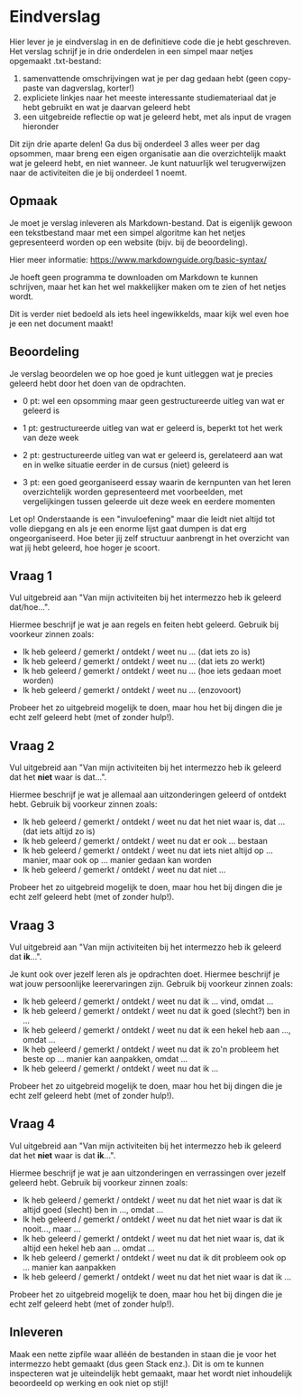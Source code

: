 # Eindverslag

Hier lever je je eindverslag in en de definitieve code die je hebt geschreven. Het verslag schrijf je in drie onderdelen in een simpel maar netjes opgemaakt .txt-bestand:

1. samenvattende omschrijvingen wat je per dag gedaan hebt (geen copy-paste van dagverslag, korter!)
2. expliciete linkjes naar het meeste interessante studiemateriaal dat je hebt gebruikt en wat je daarvan geleerd hebt
3. een uitgebreide reflectie op wat je geleerd hebt, met als input de vragen hieronder

Dit zijn drie aparte delen! Ga dus bij onderdeel 3 alles weer per dag opsommen, maar breng een eigen organisatie aan die overzichtelijk maakt wat je geleerd hebt, en niet wanneer. Je kunt natuurlijk wel terugverwijzen naar de activiteiten die je bij onderdeel 1 noemt.

## Opmaak

Je moet je verslag inleveren als Markdown-bestand. Dat is eigenlijk gewoon een tekstbestand maar met een simpel algoritme kan het netjes gepresenteerd worden op een website (bijv. bij de beoordeling).

Hier meer informatie: <https://www.markdownguide.org/basic-syntax/>

Je hoeft geen programma te downloaden om Markdown te kunnen schrijven, maar het kan het wel makkelijker maken om te zien of het netjes wordt.

Dit is verder niet bedoeld als iets heel ingewikkelds, maar kijk wel even hoe je een net document maakt!

## Beoordeling

Je verslag beoordelen we op hoe goed je kunt uitleggen wat je precies geleerd hebt door het doen van de opdrachten.

- 0 pt: wel een opsomming maar geen gestructureerde uitleg van wat er geleerd is

- 1 pt: gestructureerde uitleg van wat er geleerd is, beperkt tot het werk van deze week

- 2 pt: gestructureerde uitleg van wat er geleerd is, gerelateerd aan wat en in welke situatie eerder in de cursus (niet) geleerd is

- 3 pt: een goed georganiseerd essay waarin de kernpunten van het leren overzichtelijk worden gepresenteerd met voorbeelden, met vergelijkingen tussen geleerde uit deze week en eerdere momenten

Let op! Onderstaande is een "invuloefening" maar die leidt niet altijd tot volle diepgang en als je een enorme lijst gaat dumpen is dat erg ongeorganiseerd. Hoe beter jij zelf structuur aanbrengt in het overzicht van wat jij hebt geleerd, hoe hoger je scoort.

## Vraag 1

Vul uitgebreid aan "Van mijn activiteiten bij het intermezzo heb ik geleerd dat/hoe...".

Hiermee beschrijf je wat je aan regels en feiten hebt geleerd. Gebruik bij voorkeur zinnen zoals:

- Ik heb geleerd / gemerkt / ontdekt / weet nu ... (dat iets zo is)
- Ik heb geleerd / gemerkt / ontdekt / weet nu ... (dat iets zo werkt)
- Ik heb geleerd / gemerkt / ontdekt / weet nu ... (hoe iets gedaan moet worden)
- Ik heb geleerd / gemerkt / ontdekt / weet nu ... (enzovoort)

Probeer het zo uitgebreid mogelijk te doen, maar hou het bij dingen die je echt zelf geleerd hebt (met of zonder hulp!).

## Vraag 2

Vul uitgebreid aan "Van mijn activiteiten bij het intermezzo heb ik geleerd dat het **niet** waar is dat...".

Hiermee beschrijf je wat je allemaal aan uitzonderingen geleerd of ontdekt hebt. Gebruik bij voorkeur zinnen zoals:

- Ik heb geleerd / gemerkt / ontdekt / weet nu dat het niet waar is, dat ... (dat iets altijd zo is)
- Ik heb geleerd / gemerkt / ontdekt / weet nu dat er ook ... bestaan
- Ik heb geleerd / gemerkt / ontdekt / weet nu dat iets niet altijd op ... manier, maar ook op ... manier gedaan kan worden
- Ik heb geleerd / gemerkt / ontdekt / weet nu dat niet ... 

Probeer het zo uitgebreid mogelijk te doen, maar hou het bij dingen die je echt zelf geleerd hebt (met of zonder hulp!).

## Vraag 3

Vul uitgebreid aan "Van mijn activiteiten bij het intermezzo heb ik geleerd dat **ik**...".

Je kunt ook over jezelf leren als je opdrachten doet. Hiermee beschrijf je wat jouw persoonlijke leerervaringen zijn. Gebruik bij voorkeur zinnen zoals:

- Ik heb geleerd / gemerkt / ontdekt / weet nu dat ik ... vind, omdat ...
- Ik heb geleerd / gemerkt / ontdekt / weet nu dat ik goed (slecht?) ben in ...
- Ik heb geleerd / gemerkt / ontdekt / weet nu dat ik een hekel heb aan ..., omdat ...
- Ik heb geleerd / gemerkt / ontdekt / weet nu dat ik zo'n probleem het beste op ... manier kan aanpakken, omdat ...
- Ik heb geleerd / gemerkt / ontdekt / weet nu dat ik ... 

Probeer het zo uitgebreid mogelijk te doen, maar hou het bij dingen die je echt zelf geleerd hebt (met of zonder hulp!).

## Vraag 4

Vul uitgebreid aan "Van mijn activiteiten bij het intermezzo heb ik geleerd dat het **niet** waar is dat **ik**...".

Hiermee beschrijf je wat je aan uitzonderingen en verrassingen over jezelf geleerd hebt. Gebruik bij voorkeur zinnen zoals:

- Ik heb geleerd / gemerkt / ontdekt / weet nu dat het niet waar is dat ik altijd goed (slecht) ben in ..., omdat ...
- Ik heb geleerd / gemerkt / ontdekt / weet nu dat het niet waar is dat ik nooit..., maar ...
- Ik heb geleerd / gemerkt / ontdekt / weet nu dat het niet waar is, dat ik altijd een hekel heb aan ... omdat ...
- Ik heb geleerd / gemerkt / ontdekt / weet nu dat ik dit probleem ook op ... manier kan aanpakken
- Ik heb geleerd / gemerkt / ontdekt / weet nu dat het niet waar is dat ik ...

Probeer het zo uitgebreid mogelijk te doen, maar hou het bij dingen die je echt zelf geleerd hebt (met of zonder hulp!).

## Inleveren

Maak een nette zipfile waar alléén de bestanden in staan die je voor het intermezzo hebt gemaakt (dus geen Stack enz.). Dit is om te kunnen inspecteren wat je uiteindelijk hebt gemaakt, maar het wordt niet inhoudelijk beoordeeld op werking en ook niet op stijl!
